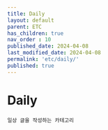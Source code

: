 ```yaml
---
title: Daily
layout: default
parent: ETC
has_children: true
nav_order : 10
published_date: 2024-04-08
last_modified_date: 2024-04-08
permalink: 'etc/daily/'
published: true
---
```


# Daily

`일상 글을 작성하는 카테고리`